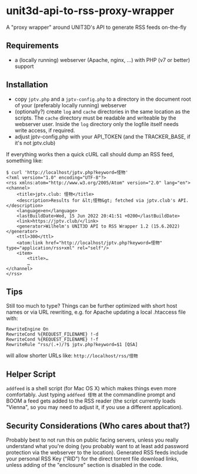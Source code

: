 # unit3d-api-to-rss-proxy-wrapper
A "proxy wrapper" around UNIT3D's API to generate RSS feeds on-the-fly

## Requirements

* a (locally running) webserver (Apache, nginx, …) with PHP (v7 or better) support

## Installation

* copy `jptv.php` and a `jptv-config.php` to a directory in the document root of your (preferably locally running) webserver
* (optionally?) create `log` and `cache` directories in the same location as the scripts. The `cache` directory must be readable and writeable by the webserver user. Inside the `log` directory only the logfile itself needs write access, if required.
* adjust jptv-config.php with your API_TOKEN (and the TRACKER_BASE, if it's not jptv.club)

If everything works then a quick cURL call should dump an RSS feed, something like:

```
$ curl 'http://localhost/jptv.php?keyword=怪物'
<?xml version="1.0" encoding="UTF-8"?>
<rss xmlns:atom="http://www.w3.org/2005/Atom" version="2.0" lang="en">
<channel>
	<title>jptv.club: 怪物</title>
	<description>Results for &lt;怪物&gt; fetched via jptv.club's API.</description>
	<language>en</language>
	<lastBuildDate>Wed, 15 Jun 2022 20:41:51 +0200</lastBuildDate>
	<link>https://jptv.club/</link>
	<generator>Wilhelm's UNIT3D API to RSS Wrapper 1.2 (15.6.2022)</generator>
	<ttl>300</ttl>
	<atom:link href="http://localhost/jptv.php?keyword=怪物" type="application/rss+xml" rel="self"/>
	<item>
		<title>…
		…
</channel>
</rss>
```

## Tips

Still too much to type? Things can be further optimized with short host names or via URL rewriting, e.g. for Apache updating a local .htaccess file with:

```
RewriteEngine On
RewriteCond %{REQUEST_FILENAME} !-d
RewriteCond %{REQUEST_FILENAME} !-f
RewriteRule ^rss/(.+)/?$ jptv.php?keyword=$1 [QSA]
```

will allow shorter URLs like: `http://localhost/rss/怪物`

## Helper Script

`addfeed` is a shell script (for Mac OS X) which makes things even more comfortably. Just typing `addfeed 怪物` at the commandline prompt and BOOM a feed gets added to the RSS reader (the script currently loads "Vienna", so you may need to adjust it, if you use a different application).

## Security Considerations (Who cares about that?)

Probably best to not run this on public facing servers, unless you really understand what you're doing (you probably want to at least add password protection via the webserver to the location). Generated RSS feeds include your personal RSS Key ("RID") for the direct torrent file download links, unless adding of the "enclosure"  section is disabled in the code.
